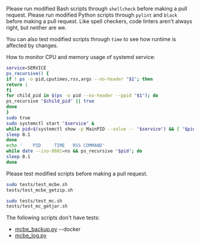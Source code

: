 Please run modified Bash scripts through `shellcheck` before making a pull request.
Please run modified Python scripts through `pylint` and `black` before making a pull request.
Like spell checkers, code linters aren't always right, but neither are we.

You can also test modified scripts through `time` to see how runtime is affected by changes.

How to monitor CPU and memory usage of systemd service:
```bash
service=SERVICE
ps_recursive() {
if ! ps -o pid,cputimes,rss,args --no-header "$1"; then
return 1
fi
for child_pid in $(ps -o pid --no-header --ppid "$1"); do
ps_recursive "$child_pid" || true
done
}
sudo true
sudo systemctl start "$service" &
while pid=$(systemctl show -p MainPID --value -- "$service") && [ "$pid" = 0 ]; do
sleep 0.1
done
echo '    PID     TIME   RSS COMMAND'
while date --iso-8601=ns && ps_recursive "$pid"; do
sleep 0.1
done
```
Please test modified scripts before making a pull request.
```bash
sudo tests/test_mcbe.sh
tests/test_mcbe_getzip.sh

sudo tests/test_mc.sh
tests/test_mc_getjar.sh
```
The following scripts don't have tests:
- [mcbe_backup.py](src/mcbe_backup.py) --docker
- [mcbe_log.py](src/mcbe_log.py)
